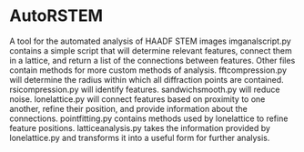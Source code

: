 # AutoRSTEM
A tool for the automated analysis of HAADF STEM images
imganalscript.py contains a simple script that will determine relevant features, connect them in a lattice, and return a list of the connections between features.
Other files contain methods for more custom methods of analysis.
fftcompression.py will determine the radius within which all diffraction points are contained.
rsicompression.py will identify features.
sandwichsmooth.py will reduce noise.
lonelattice.py will connect features based on proximity to one another, refine their position, and provide information about the connections.
pointfitting.py contains methods used by lonelattice to refine feature positions.
latticeanalysis.py takes the information provided by lonelattice.py and transforms it into a useful form for further analysis.
